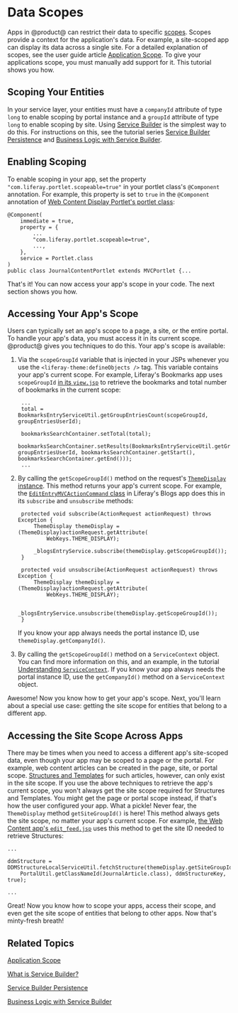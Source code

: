 # Data Scopes [](id=data-scopes)

Apps in @product@ can restrict their data to specific 
[scopes](https://dev.liferay.com/participate/liferaypedia/-/wiki/Main/scope).
Scopes provide a context for the application's data. For example, a site-scoped
app can display its data across a single site. For a detailed explanation of
scopes, see the user guide article 
[Application Scope](/discover/portal/-/knowledge_base/7-0/application-scope). 
To give your applications scope, you must manually add support for it. This
tutorial shows you how. 

## Scoping Your Entities [](id=scoping-your-entities)

In your service layer, your entities must have a `companyId` attribute of type 
`long` to enable scoping by portal instance and a `groupId` attribute of type 
`long` to enable scoping by site. Using 
[Service Builder](/develop/tutorials/-/knowledge_base/7-0/what-is-service-builder) 
is the simplest way to do this. For instructions on this, see the tutorial 
series 
[Service Builder Persistence](/develop/tutorials/-/knowledge_base/7-0/service-builder-persistence) 
and 
[Business Logic with Service Builder](/develop/tutorials/-/knowledge_base/7-0/business-logic-with-service-builder). 

## Enabling Scoping [](id=enabling-scoping)

To enable scoping in your app, set the property 
`"com.liferay.portlet.scopeable=true"` in your portlet class's `@Component` 
annotation. For example, this property is set to `true` in the `@Component` 
annotation of 
[Web Content Display Portlet's portlet class](https://github.com/liferay/liferay-portal/blob/7.0.x/modules/apps/web-experience/journal/journal-content-web/src/main/java/com/liferay/journal/content/web/internal/portlet/JournalContentPortlet.java): 

    @Component(
        immediate = true,
        property = {
            ...
            "com.liferay.portlet.scopeable=true",
            ...,
        },
        service = Portlet.class
    )
    public class JournalContentPortlet extends MVCPortlet {...

That's it! You can now access your app's scope in your code. The next section 
shows you how. 

## Accessing Your App's Scope [](id=accessing-your-apps-scope)

Users can typically set an app's scope to a page, a site, or the entire portal. 
To handle your app's data, you must access it in its current scope. @product@ 
gives you techniques to do this. Your app's scope is available: 

1. Via the `scopeGroupId` variable that is injected in your JSPs whenever you 
   use the `<liferay-theme:defineObjects />` tag. This variable contains your 
   app's current scope. For example, Liferay's Bookmarks app uses `scopeGroupId` 
   [in its `view.jsp`](https://github.com/liferay/liferay-portal/blob/7.0.x/modules/apps/collaboration/bookmarks/bookmarks-web/src/main/resources/META-INF/resources/bookmarks/view.jsp) 
   to retrieve the bookmarks and total number of bookmarks in the current scope: 

        ...
        total = BookmarksEntryServiceUtil.getGroupEntriesCount(scopeGroupId, groupEntriesUserId);
        
        bookmarksSearchContainer.setTotal(total);
        bookmarksSearchContainer.setResults(BookmarksEntryServiceUtil.getGroupEntries(scopeGroupId, groupEntriesUserId, bookmarksSearchContainer.getStart(), bookmarksSearchContainer.getEnd()));
        ...

2. By calling the `getScopeGroupId()` method on the request's 
   [`ThemeDisplay` instance](@platform-ref@/7.0-latest/javadocs/portal-kernel/com/liferay/portal/kernel/theme/ThemeDisplay.html). 
   This method returns your app's current scope. For example, the 
   [`EditEntryMVCActionCommand` class](https://github.com/liferay/liferay-portal/blob/7.0.x/modules/apps/collaboration/blogs/blogs-web/src/main/java/com/liferay/blogs/web/internal/portlet/action/EditEntryMVCActionCommand.java) 
   in Liferay's Blogs app does this in its `subscribe` and `unsubscribe` 
   methods: 

        protected void subscribe(ActionRequest actionRequest) throws Exception {
            ThemeDisplay themeDisplay = (ThemeDisplay)actionRequest.getAttribute(
                WebKeys.THEME_DISPLAY);

            _blogsEntryService.subscribe(themeDisplay.getScopeGroupId());
        }

        protected void unsubscribe(ActionRequest actionRequest) throws Exception {
            ThemeDisplay themeDisplay = (ThemeDisplay)actionRequest.getAttribute(
                WebKeys.THEME_DISPLAY);

            _blogsEntryService.unsubscribe(themeDisplay.getScopeGroupId());
        }

    If you know your app always needs the portal instance ID, use 
    `themeDisplay.getCompanyId()`. 

3. By calling the `getScopeGroupId()` method on a `ServiceContext` object. You 
   can find more information on this, and an example, in the tutorial 
   [Understanding `ServiceContext`](/develop/tutorials/-/knowledge_base/7-0/understanding-servicecontext). 
   If you know your app always needs the portal instance ID, use the 
   `getCompanyId()` method on a `ServiceContext` object. 

Awesome! Now you know how to get your app's scope. Next, you'll learn about a 
special use case: getting the site scope for entities that belong to a different 
app. 

## Accessing the Site Scope Across Apps [](id=accessing-the-site-scope-across-apps)

There may be times when you need to access a different app's site-scoped data, 
even though your app may be scoped to a page or the portal. For example, web 
content articles can be created in the page, site, or portal scope. 
[Structures and Templates](/discover/portal/-/knowledge_base/7-0/designing-uniform-content) 
for such articles, however, can only exist in the site scope. If you use the 
above techniques to retrieve the app's current scope, you won't always get the 
site scope required for Structures and Templates. You might get the page or 
portal scope instead, if that's how the user configured your app. What a pickle! 
Never fear, the `ThemeDisplay` method `getSiteGroupId()` is here! This method 
always gets the site scope, no matter your app's current scope. For example, 
[the Web Content app's `edit_feed.jsp`](https://github.com/liferay/liferay-portal/blob/7.0.x/modules/apps/web-experience/journal/journal-web/src/main/resources/META-INF/resources/edit_feed.jsp#L40) 
uses this method to get the site ID needed to retrieve Structures: 

    ...

    ddmStructure = DDMStructureLocalServiceUtil.fetchStructure(themeDisplay.getSiteGroupId(), 
        PortalUtil.getClassNameId(JournalArticle.class), ddmStructureKey, true);

    ...

Great! Now you know how to scope your apps, access their scope, and even get the 
site scope of entities that belong to other apps. Now that's minty-fresh breath! 

## Related Topics [](id=related-topics)

[Application Scope](/discover/portal/-/knowledge_base/7-0/application-scope)

[What is Service Builder?](/develop/tutorials/-/knowledge_base/7-0/what-is-service-builder)

[Service Builder Persistence](/develop/tutorials/-/knowledge_base/7-0/service-builder-persistence)

[Business Logic with Service Builder](/develop/tutorials/-/knowledge_base/7-0/business-logic-with-service-builder)
